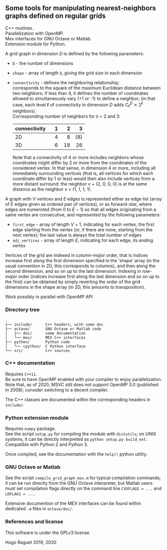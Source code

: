 ## Some tools for manipulating nearest-neighbors graphs defined on regular grids

C++ routines.  
Parallelization with OpenMP.  
Mex interfaces for GNU Octave or Matlab.  
Extension module for Python.  


A grid graph in dimension _D_ is defined by the following parameters:  

 - `D` - the number of dimensions  
 - `shape` - array of length `D`, giving the grid size in each dimension
 - `connectivity` - defines the neighboring relationship;  
     corresponds to the square of the maximum Euclidean distance between two
     neighbors;
     if less than 4, it defines the number of coordinates allowed
     to simultaneously vary (+1 or -1) to define a neighbor; (in that case,
     each level ℓ of connectivity in dimension _D_ adds
        C<sub>ℓ</sub><sup>_D_</sup> ⨯ 2<sup>ℓ</sup>
     neighbors).  
     Corresponding number of neighbors for `D` = 2 and 3:  

     |connectivity |   1|   2|   3|
     |-------------|---:|---:|---:|
     |          2D |   4|   8| (8)|
     |          3D |   6|  18|  26|

     Note that a connectivity of 4 or more includes neighbors whose
     coordinates might differ by 2 or more from the coordinates of the
     considered vertex.
     In that sense, in dimension 4 or more, including all immediately
     surrounding vertices (that is, all vertices for which each coordinate 
     differ by 1 or less) would then also include vertices from a more
     distant surround: the neighbor _v_ + (2, 0, 0, 0) is at the same
     distance as the neighbor _v_ + (1, 1, 1, 1).

A graph with _V_ vertices and _E_ edges is represented either as edge list
(array of _E_ edges given as ordered pair of vertices), or as forward-star,
where edges are numeroted (from 0 to _E_ − 1) so that all edges originating
from a same vertex are consecutive, and represented by the following
parameters:    

 - `first_edge` - array of length _V_ + 1, indicating for each vertex, the
    first edge starting from the vertex (or, if there are none, starting from
    the next vertex); the last value is always the total number of edges  
 - `adj_vertices` - array of length _E_, indicating for each edge, its ending
    vertex  

Vertices of the grid are indexed in _column-major_ order, that is indices
increase first along the first dimension specified in the 'shape' array
(in the usual convention in 2D, this corresponds to columns), and then along
the second dimension, and so on up to the last dimension.
Indexing in _row-major_ order (indices increase first along the last
dimension and so on up to the first) can be obtained by simply reverting
the order of the grid dimensions in the shape array (in 2D, this amounts to
transposition).

Work possibly in parallel with OpenMP API  


### Directory tree
    .   
    ├── include/      C++ headers, with some doc  
    ├── octave/       GNU Octave or Matlab code  
    │   ├── doc/      some documentation  
    │   └── mex/      MEX C++ interfaces
    ├── python/       Python code  
    │   └── cpython/  C Python interface  
    └── src/          C++ sources  


### C++ documentation
Requires `C++11`.  
Be sure to have OpenMP enabled with your compiler to enjoy parallelization. Note that, as of 2020, MSVC still does not support OpenMP 3.0 (published in 2008); consider switching to a decent compiler.  

The C++ classes are documented within the corresponding headers in `include/`.  
### Python extension module
Requires `numpy` package.  
See the script `setup.py` for compiling the module with `distutils`; on UNIX systems, it can be directly interpreted as `python setup.py build_ext`.  
Compatible with Python 2 and Python 3.  

Once compiled, see the documentation with the `help()` python utility.


### GNU Octave or Matlab
See the script `compile_grid_graph_mex.m` for typical compilation commands; it can be run directly from the GNU Octave interpreter, but Matlab users must set compilation flags directly on the command line `CXXFLAGS = ...` and `LDFLAGS = ...`.  

Extensive documention of the MEX interfaces can be found within dedicated `.m` files in `octave/doc/`.  


### References and license
This software is under the GPLv3 license.  

Hugo Raguet 2019, 2020
